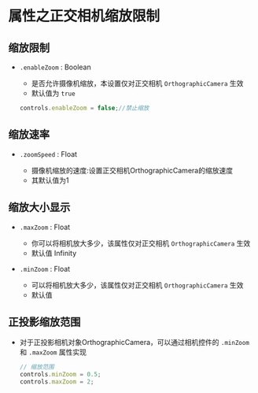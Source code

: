 # 属性之正交相机缩放限制

## 缩放限制

+ `.enableZoom` : Boolean

  + 是否允许摄像机缩放，本设置仅对正交相机 `OrthographicCamera` 生效
  + 默认值为 `true`

  ```js
  controls.enableZoom = false;//禁止缩放
  ```

## 缩放速率

+ `.zoomSpeed` : Float

  + 摄像机缩放的速度:设置正交相机OrthographicCamera的缩放速度
  + 其默认值为1

## 缩放大小显示

+ `.maxZoom` : Float

  + 你可以将相机放大多少，该属性仅对正交相机 `OrthographicCamera` 生效
  + 默认值 Infinity


+ `.minZoom` : Float

  + 可以将相机放大多少，该属性仅对正交相机 `OrthographicCamera` 生效
  + 默认值

## 正投影缩放范围

+ 对于正投影相机对象OrthographicCamera，可以通过相机控件的 `.minZoom` 和 `.maxZoom` 属性实现

  ```js
  // 缩放范围
  controls.minZoom = 0.5;
  controls.maxZoom = 2;
  ```
